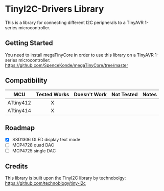 # TinyI2C-Drivers Library
This is a library for connecting different I2C peripherals to a TinyAVR 1-series microcontroller.

## Getting Started

You need to install megaTinyCore in order to use this library on a TinyAVR 1-series microcontroller:
https://github.com/SpenceKonde/megaTinyCore/tree/master

<!-- START COMPATIBILITY TABLE -->

## Compatibility

MCU         |Tested Works|Doesn't Work|Not Tested|Notes
------------|:----------:|:----------:|:--------:|-----
ATtiny412   |      X     |            |          |
ATtiny414   |      X     |            |          |

<!-- END COMPATIBILITY TABLE -->

## Roadmap

- [X] SSD1306 OLED display text mode
- [ ] MCP4728 quad DAC
- [ ] MCP4725 single DAC

## Credits
This library is built upon the TinyI2C library by technobolgy: https://github.com/technoblogy/tiny-i2c

